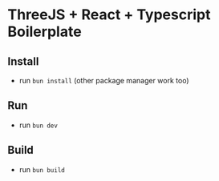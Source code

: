 # ThreeJS + React + Typescript Boilerplate

## Install

- run `bun install` (other package manager work too)

## Run

- run `bun dev`

## Build

- run `bun build`
